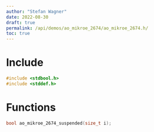 ```yaml
---
author: "Stefan Wagner"
date: 2022-08-30
draft: true
permalink: /api/demos/ao_mikroe_2674/ao_mikroe_2674.h/
toc: true
---
```


# Include

```c
#include <stdbool.h>
#include <stddef.h>
```

# Functions

```c
bool ao_mikroe_2674_suspended(size_t i);
```
